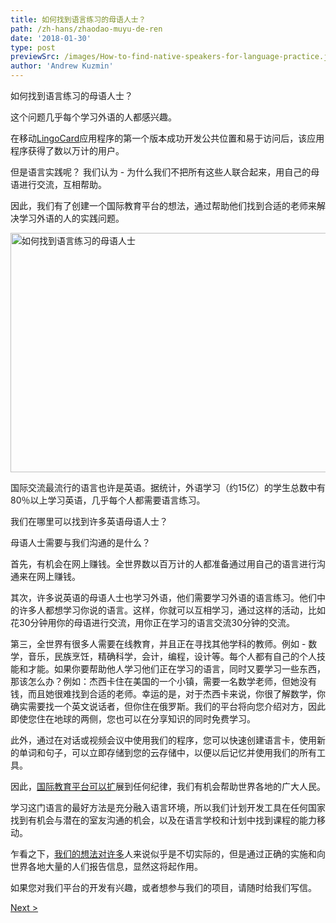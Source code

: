 ```yaml
---
title: 如何找到语言练习的母语人士？
path: /zh-hans/zhaodao-muyu-de-ren
date: '2018-01-30'
type: post
previewSrc: /images/How-to-find-native-speakers-for-language-practice.jpg
author: 'Andrew Kuzmin'
---
```


如何找到语言练习的母语人士？

这个问题几乎每个学习外语的人都感兴趣。

在移动<a href="https://zh-hans.lingocard.com/#free-mobile-app" target="_blank" rel="noopener">LingoCard</a>应用程序的第一个版本成功开发公共位置和易于访问后，该应用程序获得了数以万计的用户。

但是语言实践呢？ 我们认为 - 为什么我们不把所有这些人联合起来，用自己的母语进行交流，互相帮助。

因此，我们有了创建一个国际教育平台的想法，通过帮助他们找到合适的老师来解决学习外语的人的实践问题。

<img class="aligncenter wp-image-78 size-full" src="../images/platform/social-network.jpg" alt="如何找到语言练习的母语人士" width="628" height="383" />

国际交流最流行的语言也许是英语。据统计，外语学习（约15亿）的学生总数中有80％以上学习英语，几乎每个人都需要语言练习。

我们在哪里可以找到许多英语母语人士？

母语人士需要与我们沟通的是什么？

首先，有机会在网上赚钱。全世界数以百万计的人都准备通过用自己的语言进行沟通来在网上赚钱。

其次，许多说英语的母语人士也学习外语，他们需要学习外语的语言练习。他们中的许多人都想学习你说的语言。这样，你就可以互相学习，通过这样的活动，比如花30分钟用你的母语进行交流，用你正在学习的语言交流30分钟的交流。

第三，全世界有很多人需要在线教育，并且正在寻找其他学科的教师。例如 - 数学，音乐，民族烹饪，精确科学，会计，编程，设计等。每个人都有自己的个人技能和才能。如果你要帮助他人学习他们正在学习的语言，同时又要学习一些东西，那该怎么办？例如：杰西卡住在美国的一个小镇，需要一名数学老师，但她没有钱，而且她很难找到合适的老师。幸运的是，对于杰西卡来说，你很了解数学，你确实需要找一个英文说话者，但你住在俄罗斯。我们的平台将向您介绍对方，因此即使您住在地球的两侧，您也可以在分享知识的同时免费学习。

此外，通过在对话或视频会议中使用我们的程序，您可以快速创建语言卡，使用新的单词和句子，可以立即存储到您的云存储中，以便以后记忆并使用我们的所有工具。

因此，<a href="https://zh-hans.lingocard.com/platform/">国际教育平台可以扩</a>展到任何纪律，我们有机会帮助世界各地的广大人民。

学习这门语言的最好方法是充分融入语言环境，所以我们计划开发工具在任何国家找到有机会与潜在的室友沟通的机会，以及在语言学校和计划中找到课程的能力移动。

乍看之下，<a href="/zh-hans/?lang=zh-hans">我们的想法对许多</a>人来说似乎是不切实际的，但是通过正确的实施和向世界各地大量的人们报告信息，显然这将起作用。

如果您对我们平台的开发有兴趣，或者想参与我们的项目，请随时给我们写信。

<a href="/zh-hans/ruhe-kuaisu-xuexi-yingyu">Next ></a>

